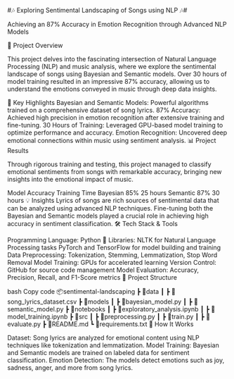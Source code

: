 #🎶 Exploring Sentimental Landscaping of Songs using NLP 🎶#

<!-- Optional: Add a banner image related to your project -->

Achieving an 87% Accuracy in Emotion Recognition through Advanced NLP Models

🚀 Project Overview

This project delves into the fascinating intersection of Natural Language Processing (NLP) and music analysis, where we explore the sentimental landscape of songs using Bayesian and Semantic models. Over 30 hours of model training resulted in an impressive 87% accuracy, allowing us to understand the emotions conveyed in music through deep data insights.

🌟 Key Highlights
Bayesian and Semantic Models: Powerful algorithms trained on a comprehensive dataset of song lyrics.
87% Accuracy: Achieved high precision in emotion recognition after extensive training and fine-tuning.
30 Hours of Training: Leveraged GPU-based model training to optimize performance and accuracy.
Emotion Recognition: Uncovered deep emotional connections within music using sentiment analysis.
📊 Project Results

Through rigorous training and testing, this project managed to classify emotional sentiments from songs with remarkable accuracy, bringing new insights into the emotional impact of music.

Model	Accuracy	Training Time
Bayesian	85%	25 hours
Semantic	87%	30 hours
💡 Insights
Lyrics of songs are rich sources of sentimental data that can be analyzed using advanced NLP techniques.
Fine-tuning both the Bayesian and Semantic models played a crucial role in achieving high accuracy in sentiment classification.
🛠️ Tech Stack & Tools

Programming Language: Python 🐍
Libraries:
NLTK for Natural Language Processing tasks
PyTorch and TensorFlow for model building and training
Data Preprocessing: Tokenization, Stemming, Lemmatization, Stop Word Removal
Model Training: GPUs for accelerated learning
Version Control: GitHub for source code management
Model Evaluation: Accuracy, Precision, Recall, and F1-Score metrics
📁 Project Structure

bash
Copy code
📦sentimental-landscaping
 ┣ 📂data
 ┃ ┣ 📜song_lyrics_dataset.csv
 ┣ 📂models
 ┃ ┣ 📜bayesian_model.py
 ┃ ┣ 📜semantic_model.py
 ┣ 📂notebooks
 ┃ ┣ 📜exploratory_analysis.ipynb
 ┃ ┣ 📜model_training.ipynb
 ┣ 📂src
 ┃ ┣ 📜preprocessing.py
 ┃ ┣ 📜train.py
 ┃ ┣ 📜evaluate.py
 ┣ 📜README.md
 ┗ 📜requirements.txt
🧠 How It Works

Dataset: Song lyrics are analyzed for emotional content using NLP techniques like tokenization and lemmatization.
Model Training: Bayesian and Semantic models are trained on labeled data for sentiment classification.
Emotion Detection: The models detect emotions such as joy, sadness, anger, and more from song lyrics.
